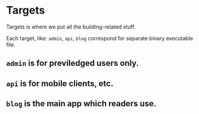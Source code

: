# Targets

Targets is where we put all the building-related stuff.

Each target, like: ``admin``, ``api``, ``blog`` correspond for separate binary executable file.

## ``admin`` is for previledged users only.
## ``api`` is for mobile clients, etc.
## ``blog`` is the main app which readers use.

